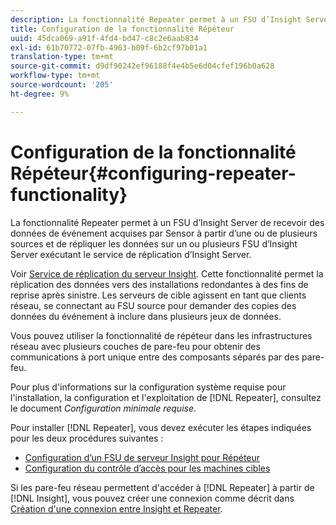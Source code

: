 ```yaml
---
description: La fonctionnalité Repeater permet à un FSU d’Insight Server de recevoir des données de événement acquises par Sensor à partir d’une ou de plusieurs sources et de répliquer les données sur un ou plusieurs FSU d’Insight Server exécutant le service de réplication d’Insight Server.
title: Configuration de la fonctionnalité Répéteur
uuid: 45dca069-a91f-4fd4-bd47-c8c2e6aab834
exl-id: 61b70772-07fb-4963-b09f-6b2cf97b01a1
translation-type: tm+mt
source-git-commit: d9df90242ef96188f4e4b5e6d04cfef196b0a628
workflow-type: tm+mt
source-wordcount: '205'
ht-degree: 9%

---
```


# Configuration de la fonctionnalité Répéteur{#configuring-repeater-functionality}

La fonctionnalité Repeater permet à un FSU d’Insight Server de recevoir des données de événement acquises par Sensor à partir d’une ou de plusieurs sources et de répliquer les données sur un ou plusieurs FSU d’Insight Server exécutant le service de réplication d’Insight Server.

Voir [Service de réplication du serveur Insight](../../../../home/c-inst-svr/c-ins-svr-rep-svc/c-ins-svr-rep-svc.md#concept-926e654e80d943a0b6ac44a82a510d92). Cette fonctionnalité permet la réplication des données vers des installations redondantes à des fins de reprise après sinistre. Les serveurs de cible agissent en tant que clients réseau, se connectant au FSU source pour demander des copies des données du événement à inclure dans plusieurs jeux de données.

Vous pouvez utiliser la fonctionnalité de répéteur dans les infrastructures réseau avec plusieurs couches de pare-feu pour obtenir des communications à port unique entre des composants séparés par des pare-feu.

Pour plus d&#39;informations sur la configuration système requise pour l&#39;installation, la configuration et l&#39;exploitation de [!DNL Repeater], consultez le document *Configuration minimale requise*.

Pour installer [!DNL Repeater], vous devez exécuter les étapes indiquées pour les deux procédures suivantes :

* [Configuration d’un FSU de serveur Insight pour Répéteur](../../../../home/c-inst-svr/c-rptr-fntly/c-cnfg-rptr-fntly/t-cfg-fsu-rptr.md#task-1ad7fa5777b845f4bd398f97226e56b2)
* [Configuration du contrôle d’accès pour les machines cibles](../../../../home/c-inst-svr/c-rptr-fntly/c-cnfg-rptr-fntly/t-cfg-acc-ctrll-tgt-mach.md#task-0e49953728444839bc0a26234501a4c5)

Si les pare-feu réseau permettent d&#39;accéder à [!DNL Repeater] à partir de [!DNL Insight], vous pouvez créer une connexion comme décrit dans [Création d&#39;une connexion entre Insight et Repeater](../../../../home/c-inst-svr/c-rptr-fntly/c-cnfg-rptr-fntly/t-crt-conn-ins-rptr.md#task-785bfe5f0e31484683e4345038add118).

